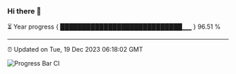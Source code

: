 ### Hi there 👋

⏳ Year progress { ████████████████████████████▁▁ } 96.51 %

---

⏰ Updated on Tue, 19 Dec 2023 06:18:02 GMT

![Progress Bar CI](https://github.com/liununu/liununu/workflows/Progress%20Bar%20CI/badge.svg)
